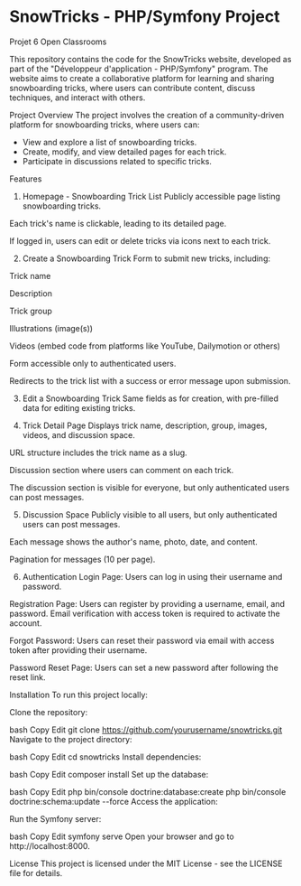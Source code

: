 # SnowTricks - PHP/Symfony Project
Projet 6 Open Classrooms

This repository contains the code for the SnowTricks website, developed as part of the "Développeur d'application - PHP/Symfony" program. The website aims to create a collaborative platform for learning and sharing snowboarding tricks, where users can contribute content, discuss techniques, and interact with others.

Project Overview
The project involves the creation of a community-driven platform for snowboarding tricks, where users can:
 - View and explore a list of snowboarding tricks.
 - Create, modify, and view detailed pages for each trick.
 - Participate in discussions related to specific tricks.

Features
1. Homepage - Snowboarding Trick List
Publicly accessible page listing snowboarding tricks.

Each trick's name is clickable, leading to its detailed page.

If logged in, users can edit or delete tricks via icons next to each trick.

2. Create a Snowboarding Trick
Form to submit new tricks, including:

Trick name

Description

Trick group

Illustrations (image(s))

Videos (embed code from platforms like YouTube, Dailymotion or others)

Form accessible only to authenticated users.

Redirects to the trick list with a success or error message upon submission.

3. Edit a Snowboarding Trick
Same fields as for creation, with pre-filled data for editing existing tricks.

4. Trick Detail Page
Displays trick name, description, group, images, videos, and discussion space.

URL structure includes the trick name as a slug.

Discussion section where users can comment on each trick.

The discussion section is visible for everyone, but only authenticated users can post messages.

5. Discussion Space
Publicly visible to all users, but only authenticated users can post messages.

Each message shows the author's name, photo, date, and content.

Pagination for messages (10 per page).

6. Authentication
Login Page: Users can log in using their username and password.

Registration Page: Users can register by providing a username, email, and password. Email verification with access token is required to activate the account.

Forgot Password: Users can reset their password via email with access token after providing their username.

Password Reset Page: Users can set a new password after following the reset link.

Installation
To run this project locally:

Clone the repository:

bash
Copy
Edit
git clone https://github.com/yourusername/snowtricks.git
Navigate to the project directory:

bash
Copy
Edit
cd snowtricks
Install dependencies:

bash
Copy
Edit
composer install
Set up the database:

bash
Copy
Edit
php bin/console doctrine:database:create
php bin/console doctrine:schema:update --force
Access the application:

Run the Symfony server:

bash
Copy
Edit
symfony serve
Open your browser and go to http://localhost:8000.

License
This project is licensed under the MIT License - see the LICENSE file for details.
